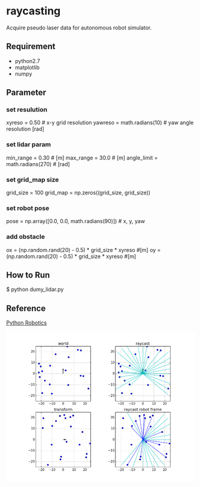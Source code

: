 # raycasting
Acquire pseudo laser data for autonomous robot simulator.

## Requirement
- python2.7
- matplotlib
- numpy

## Parameter

### set resulution
xyreso = 0.50 # x-y grid resolution
yawreso = math.radians(10) # yaw angle resolution [rad]

### set lidar param
min_range = 0.30 # [m]
max_range = 30.0 # [m]
angle_limit = math.radians(270) # [rad]

### set grid_map size
grid_size = 100
grid_map = np.zeros((grid_size, grid_size))

### set robot pose
pose = np.array([0.0, 0.0, math.radians(90)]) # x, y, yaw

### add obstacle
ox = (np.random.rand(20) - 0.5) * grid_size * xyreso #[m]
oy = (np.random.rand(20) - 0.5) * grid_size * xyreso #[m]

## How to Run
$ python dumy_lidar.py

## Reference
[Python Robotics](https://github.com/AtsushiSakai/PythonRobotics/tree/master/Mapping/raycasting_grid_map)

![alt](image.png)
